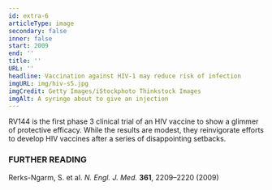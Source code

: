 ```yaml
---
id: extra-6
articleType: image
secondary: false
inner: false
start: 2009 
end: ''
title: ''
URL: ''
headline: Vaccination against HIV-1 may reduce risk of infection
imgURL: img/hiv-s5.jpg
imgCredit: Getty Images/iStockphoto Thinkstock Images
imgAlt: A syringe about to give an injection
---
```

RV144 is the first phase 3 clinical trial of an HIV vaccine to show a glimmer of protective efficacy. While the results are modest, they reinvigorate efforts to develop HIV vaccines after a series of disappointing setbacks.
<h3>FURTHER READING</h3>
Rerks-Ngarm, S. et al. <em>N. Engl. J. Med.</em> <strong>361</strong>, 2209–2220 (2009)